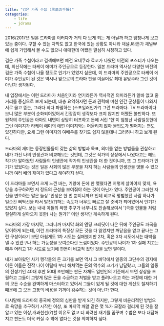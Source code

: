 ```yaml
---
title: "검은 가죽 수첩 (黒革の手帳)"
categories:
    - life
    - jdrama
---
```


2016/2017년 일본 드라마를 이러다가 거의 다 보게 되는 게 아닐까 하고 엄청나게 보고 있는 중이다. 구할 수 있는 자막도 없고 한국에 있는 상황도 아니라 채널J라든가 채널W에 쉽게 가입해서 볼 수도 없으니 애매한데 어쨌든 열심히 시청하고 있다.

검은 가죽 수첩이라고 검색해보면 예전 요네쿠라 료코가 나왔던 버전의 포스터가 나오는데, 최신작에는 타케이 에미가 주인공으로 등장한다. 일본 드라마 역사상 다양한 버전의 검은 가죽 수첩이 나올 정도로 인기가 있었지 싶은데, 이 드라마의 주인공으로 타케이 에미가 주인공이 된 것은 역시나 앞으로의 드라마 판을 이끌어갈 최대 유망주라 그런 것이 아닌가 생각된다.

내 입장에서는 이런 드라마가 처음인지라 연기라든가 역사적인 의미라든가 알바 없고 줄거리를 중심으로 보게 되는데, 대충 요약하자면 돈과 권력에 미친 인간 군상들이 나와서 서로 물고 뜯는, 그러다 죄다 파멸하는 (스포일러인가?) 그런 드라마다. TV 드라마이다보니 많은 부분이 순화되어있어서 긴장감이 생각보다 크지 않지만 어쨌든 볼만하다. 또 원작의 주인공은 아마도 내면이 상당히 터프하고 돈에 서린 '한'이 엄청난 사람일듯한데 그런 이미지가 타케이 에미의 애띤 이미지와는 어울리지 않아 몰입도가 떨어지는 면도 있긴하다만, 요새 그런 이미지의 여배우를 찾기도 쉽지 않을테니 그러려니 하고 보게 된다.

드라마의 재미는 등장인물들이 갖는 삶의 방법과 목표, 의미를 얻는 방법들을 관찰하고 내가 가진 나의 인생관과 비교해보는 것인데, 그것은 작가의 상상에서 나왔다고는 해도 작가가 알아왔던 사람들의 인생관에 작가의 인생관을 더 한 것이니까, 또 그 드라마가 인기가 있었다는 것은 일본 사회의 많은 부분을 차지 하는 사람들의 인생관을 엿볼 수 있으니까 여러 배의 재미가 있다고 해야하지 싶다. 

이 드라마를 보면서 크게 느낀 바는, 기왕에 돈에 한 맺혔다면 저렇게 살아야지 맞지, 욕망을 추구하려면 저 정도의 근성을 보여줘야 하는 것이 아닌가 였다. 주인공이 그러한 자신을 변호하는 말은 늘상 '인생은 한 번 뿐이니까요'인데 비교적 평범했던 사람 하나가 일순간 삐딱선을 타서 발전(?)하는 속도가 너무도 빠르고 잘 준비가 되어있어서 인기가 있었지 싶다. 보는 내내 이들의 욕망 추구가 너무나도 진솔해보여서 '(극중 인물들 처럼 절실하게 살아오지 못한) 나는 뭔가?' 이런 생각만 계속하게 된다. 

드라마의 가장 마지막, 그러니까 마지막 화의 엔딩 크레딧이 나온 뒤에 주인공도 파국을 맞이하게 되는데, 이런 드라마의 특징상 모든 것을 다 잃었지만 깨닫음을 얻고 끝나는 그런 구성이라기 보단 아쉽게도 1차 시도는 실패했지만 2차, 혹은 3차 시도에서는 대박을 낼 수 있겠구나 하는 가능성을 보여준다란 느낌이었다. 주인공의 나이가 1차 실패 치고는 매우 어리고 1차 시도로 보기에 판돈이 비교적 컸던 것을 보면 말이다.

내가 보아왔던 사기 행각들의 돈 크기를 보면 역시 그 바닥에서 일종의 고단수의 경지에 이른 이들은 진작 나이 어릴때 부터 해쳐먹는 돈의 액수의 크기가 남달랐고, 그들의 일종의 전성기인 40대 후반 50대 초반에는 판돈 자체도 일반인의 기준에서 보면 상상을 초월하고 그들이 그렇게 많은 돈을 수금하고 처벌을 받고 풀려나오고 하는 과정에 대한 거의 모든 수순을 완벽하게 마스터하고 있어서 그들이 잃게 될 것에 대한 계산도 철저하기 때문에 그 모든 고통의 비용을 기꺼이 감수하는 것이 아닌가 한다. 

다시말해 드라마의 종국에 정의의 심판을 받게 되긴 하지만, 그렇게 비윤리적인 방법으로 욕망을 추구하기 시작한 이상, 또 마지막 깨알 같은 몇 %가 모잘라 걸리게 된 것을 잘 알고 있는 이상,개과천선(?)할 이유도 없고 더 화려한 재기를 꿈꾸며 수법은 보다 대담해지고 판돈도 더욱 커질 수 밖에 없다는 것을 의미하지 싶다. 